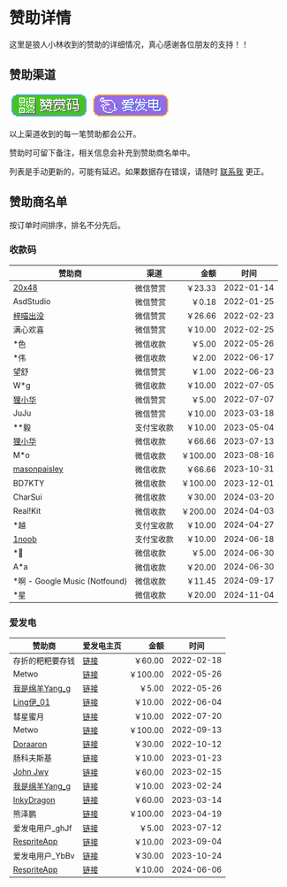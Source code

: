 # 赞助详情

这里是狼人小林收到的赞助的详细情况，真心感谢各位朋友的支持！！

## 赞助渠道

[![赞赏码](images/badge-payqr@2x.png)](payment-qr-codes.md)
[![爱发电](images/badge-afdian@2x.png)](https://afdian.com/a/takwolf)

以上渠道收到的每一笔赞助都会公开。

赞助时可留下备注，相关信息会补充到赞助商名单中。

列表是手动更新的，可能有延迟。如果数据存在错误，请随时 [联系我](https://github.com/TakWolf/TakWolf/issues) 更正。

## 赞助商名单

按订单时间排序，排名不分先后。

### 收款码

| 赞助商                                                          | 渠道    |      金额 | 时间         |
|--------------------------------------------------------------|-------|--------:|------------|
| [20x48](https://github.com/20x48)                            | 微信赞赏  |  ￥23.33 | 2022-01-14 |
| AsdStudio                                                    | 微信赞赏  |   ￥0.18 | 2022-01-25 |
| [梓喵出没](https://www.azimiao.com)                              | 微信赞赏  |  ￥26.66 | 2022-02-23 |
| 满心欢喜                                                         | 微信赞赏  |  ￥10.00 | 2022-02-25 |
| *色                                                           | 微信收款  |   ￥5.00 | 2022-05-26 |
| *伟                                                           | 微信收款  |   ￥2.00 | 2022-06-17 |
| 望舒                                                           | 微信赞赏  |   ￥1.00 | 2022-06-23 |
| W*g                                                          | 微信收款  |  ￥10.00 | 2022-07-05 |
| [狸小华](https://github.com/huage2580)                          | 微信赞赏  |   ￥5.00 | 2022-07-07 |
| JuJu                                                         | 微信赞赏  |  ￥10.00 | 2023-03-18 |
| **毅                                                          | 支付宝收款 |  ￥10.00 | 2023-05-04 |
| [狸小华](https://github.com/huage2580)                          | 微信收款  |  ￥66.66 | 2023-07-13 |
| M*o                                                          | 微信收款  | ￥100.00 | 2023-08-16 |
| [masonpaisley](https://apps.apple.com/cn/app/-/id6444766871) | 微信收款  |  ￥66.66 | 2023-10-31 |
| BD7KTY                                                       | 微信收款  | ￥100.00 | 2023-12-01 |
| CharSui                                                      | 微信收款  |  ￥30.00 | 2024-03-20 |
| Real!Kit                                                     | 微信收款  | ￥200.00 | 2024-04-03 |
| *越                                                           | 支付宝收款 |  ￥10.00 | 2024-04-27 |
| [1noob](https://github.com/1noob)                            | 支付宝收款 |  ￥10.00 | 2024-06-18 |
| *🌱                                                          | 微信收款  |   ￥5.00 | 2024-06-30 |
| A*a                                                          | 微信收款  |  ￥20.00 | 2024-06-30 |
| *啊 - Google Music (Notfound)                                 | 微信收款  |  ￥11.45 | 2024-09-17 |
| *星                                                           | 微信收款  |  ￥20.00 | 2024-11-04 |

### 爱发电

| 赞助商                                               | 爱发电主页                                                        |      金额 | 时间         |
|---------------------------------------------------|--------------------------------------------------------------|--------:|------------|
| 存折的粑粑要存钱                                          | [链接](https://afdian.com/u/47970dd2907c11ecbf1952540025c377)  |  ￥60.00 | 2022-02-18 |
| Metwo                                             | [链接](https://afdian.com/u/8d344108dcac11ec984152540025c377)  | ￥100.00 | 2022-05-26 |
| [我是绵羊Yang_g](https://space.bilibili.com/43881503) | [链接](https://afdian.com/a/sheep_realms)                      |   ￥5.00 | 2022-05-26 |
| [Ling伊_01](https://space.bilibili.com/333720901)  | [链接](https://afdian.com/a/lingyi010101)                      |  ￥10.00 | 2022-06-04 |
| 彗星蜜月                                              | [链接](https://afdian.com/a/aliene)                            |  ￥10.00 | 2022-07-20 |
| Metwo                                             | [链接](https://afdian.com/u/04fcc8c6333411ed880c52540025c377)  | ￥100.00 | 2022-09-13 |
| [Doraaron](https://twitter.com/Dorraon1)          | [链接](https://afdian.com/u/687b67ba49f311ed93eb52540025c377)  |  ￥30.00 | 2022-10-12 |
| 肠科夫斯基                                             | [链接](https://afdian.com/a/guttia)                            |  ￥10.00 | 2023-01-23 |
| [John Jwy](https://github.com/jwyjohn)            | [链接](https://afdian.com/u/d0f21d0eacca11edbe9752540025c377 ) |  ￥60.00 | 2023-02-15 |
| [我是绵羊Yang_g](https://space.bilibili.com/43881503) | [链接](https://afdian.com/a/sheep_realms)                      |  ￥10.00 | 2023-02-24 |
| [InkyDragon](https://github.com/inkydragon)       | [链接](https://afdian.com/a/inkydragon)                        |  ￥60.00 | 2023-03-14 |
| 熊泽鹏                                               | [链接](https://afdian.com/u/8b324c16de4e11ed96c952540025c377)  | ￥100.00 | 2023-04-19 |
| 爱发电用户_ghJf                                        | [链接](https://afdian.com/u/8d29fb32207e11eea6075254001e7c00)  |   ￥5.00 | 2023-07-12 |
| [RespriteApp](https://resprite.fengeon.com/)      | [链接](https://afdian.com/a/team_wiki)                         |  ￥10.00 | 2023-09-04 |
| 爱发电用户_YbBv                                        | [链接](https://afdian.com/u/c2ca5ef2723211ee9a3e5254001e7c00)  |  ￥30.00 | 2023-10-24 |
| [RespriteApp](https://resprite.fengeon.com/)      | [链接](https://afdian.com/a/team_wiki)                         |  ￥10.00 | 2024-06-06 |
